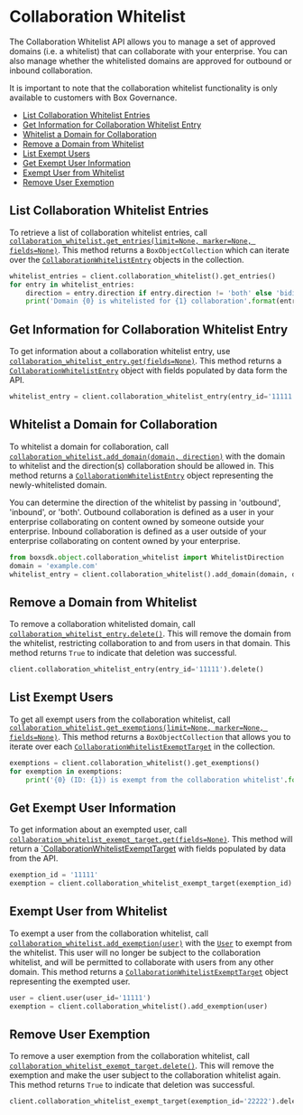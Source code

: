 Collaboration Whitelist
=======================

The Collaboration Whitelist API allows you to manage a set of approved domains (i.e. a whitelist) that can collaborate
with your enterprise. You can also manage whether the whitelisted domains are approved for outbound or inbound
collaboration.

It is important to note that the collaboration whitelist functionality is only available to customers with Box Governance.

<!-- START doctoc generated TOC please keep comment here to allow auto update -->
<!-- DON'T EDIT THIS SECTION, INSTEAD RE-RUN doctoc TO UPDATE -->


- [List Collaboration Whitelist Entries](#list-collaboration-whitelist-entries)
- [Get Information for Collaboration Whitelist Entry](#get-information-for-collaboration-whitelist-entry)
- [Whitelist a Domain for Collaboration](#whitelist-a-domain-for-collaboration)
- [Remove a Domain from Whitelist](#remove-a-domain-from-whitelist)
- [List Exempt Users](#list-exempt-users)
- [Get Exempt User Information](#get-exempt-user-information)
- [Exempt User from Whitelist](#exempt-user-from-whitelist)
- [Remove User Exemption](#remove-user-exemption)

<!-- END doctoc generated TOC please keep comment here to allow auto update -->

List Collaboration Whitelist Entries
------------------------------------

To retrieve a list of collaboration whitelist entries, call
[`collaboration_whitelist.get_entries(limit=None, marker=None, fields=None)`][get_entries].  This method returns a
`BoxObjectCollection` which can iterate over the [`CollaborationWhitelistEntry`][entry_class]
objects in the collection.

<!-- sample get_collaboration_whitelist_entries -->
```python
whitelist_entries = client.collaboration_whitelist().get_entries()
for entry in whitelist_entries:
    direction = entry.direction if entry.direction != 'both' else 'bidirectional'
    print('Domain {0} is whitelisted for {1} collaboration'.format(entry.domain, direction))
```

[get_entries]: https://box-python-sdk.readthedocs.io/en/latest/boxsdk.object.html#boxsdk.object.collaboration_whitelist.CollaborationWhitelist.get_entries
[entry_class]:  https://box-python-sdk.readthedocs.io/en/latest/boxsdk.object.html#boxsdk.object.collaboration_whitelist_entry.CollaborationWhitelistEntry

Get Information for Collaboration Whitelist Entry
-------------------------------------------------

To get information about a collaboration whitelist entry, use [`collaboration_whitelist_entry.get(fields=None)`][get].
This method returns a [`CollaborationWhitelistEntry`][entry_class] object with fields populated by data form the API.

<!-- sample get_collaboration_whitelist_entries_id -->
```python
whitelist_entry = client.collaboration_whitelist_entry(entry_id='11111').get()
```

[get]: https://box-python-sdk.readthedocs.io/en/latest/boxsdk.object.html#boxsdk.object.base_object.BaseObject.get

Whitelist a Domain for Collaboration
------------------------------------

To whitelist a domain for collaboration, call [`collaboration_whitelist.add_domain(domain, direction)`][add_domain] with
the domain to whitelist and the direction(s) collaboration should be allowed in.  This method returns a
[`CollaborationWhitelistEntry`][entry_class] object representing the newly-whitelisted domain.

You can determine the direction of the whitelist by passing in 'outbound', 'inbound', or 'both'. Outbound collaboration
is defined as a user in your enterprise collaborating on content owned by someone outside your enterprise. Inbound
collaboration is defined as a user outside of your enterprise collaborating on content owned by your enterprise.

<!-- sample post_collaboration_whitelist_entries -->
```python
from boxsdk.object.collaboration_whitelist import WhitelistDirection
domain = 'example.com'
whitelist_entry = client.collaboration_whitelist().add_domain(domain, direction=WhitelistDirection.INBOUND)
```

[add_domain]:  https://box-python-sdk.readthedocs.io/en/latest/boxsdk.object.html#boxsdk.object.collaboration_whitelist.CollaborationWhitelist.add_domain

Remove a Domain from Whitelist
------------------------------

To remove a collaboration whitelisted domain, call [`collaboration_whitelist_entry.delete()`][delete].  This will remove
the domain from the whitelist, restricting collaboration to and from users in that domain.  This method returns `True`
to indicate that deletion was successful.

<!-- sample delete_collaboration_whitelist_entries_id -->
```python
client.collaboration_whitelist_entry(entry_id='11111').delete()
```

[delete]: https://box-python-sdk.readthedocs.io/en/latest/boxsdk.object.html#boxsdk.object.base_object.BaseObject.delete

List Exempt Users
-----------------

To get all exempt users from the collaboration whitelist, call
[`collaboration_whitelist.get_exemptions(limit=None, marker=None, fields=None)`][get_exemptions].  This method returns
a `BoxObjectCollection` that allows you to iterate over each
[`CollaborationWhitelistExemptTarget`][exemption_class] in the collection.

<!-- sample get_collaboration_whitelist_excempt_targets -->
```python
exemptions = client.collaboration_whitelist().get_exemptions()
for exemption in exemptions:
    print('{0} (ID: {1}) is exempt from the collaboration whitelist'.format(exemption.user.name, exemption.user.id))
```

[get_exemptions]: https://box-python-sdk.readthedocs.io/en/latest/boxsdk.object.html#boxsdk.object.collaboration_whitelist.CollaborationWhitelist.get_exemptions
[exemption_class]: https://box-python-sdk.readthedocs.io/en/latest/boxsdk.object.html#boxsdk.object.collaboration_whitelist_exempt_target.CollaborationWhitelistExemptTarget

Get Exempt User Information
---------------------------

To get information about an exempted user, call [`collaboration_whitelist_exempt_target.get(fields=None)`][get].  This
method will return a [`CollaborationWhitelistExemptTarget][exemption_class] with fields populated by data from the API.

<!-- sample get_collaboration_whitelist_excempt_targets_id -->
```python
exemption_id = '11111'
exemption = client.collaboration_whitelist_exempt_target(exemption_id).get()
```

Exempt User from Whitelist
--------------------------

To exempt a user from the collaboration whitelist, call [`collaboration_whitelist.add_exemption(user)`][add_exemption]
with the [`User`][user_class] to exempt from the whitelist.  This user will no longer be subject to the collaboration
whitelist, and will be permitted to collaborate with users from any other domain.  This method returns a
[`CollaborationWhitelistExemptTarget`][exemption_class] object representing the exempted user.

<!-- sample post_collaboration_whitelist_excempt_targets -->
```python
user = client.user(user_id='11111')
exemption = client.collaboration_whitelist().add_exemption(user)
```

[add_exemption]: https://box-python-sdk.readthedocs.io/en/latest/boxsdk.object.html#boxsdk.object.collaboration_whitelist.CollaborationWhitelist.add_exemption
[user_class]: https://box-python-sdk.readthedocs.io/en/latest/boxsdk.object.html#boxsdk.object.user.User

Remove User Exemption
---------------------

To remove a user exemption from the collaboration whitelist, call
[`collaboration_whitelist_exempt_target.delete()`][delete].  This will remove the exemption and make the user subject to
the collaboration whitelist again.  This method returns `True` to indicate that deletion was successful.

<!-- sample delete_collaboration_whitelist_excempt_targets_id -->
```python
client.collaboration_whitelist_exempt_target(exemption_id='22222').delete()
```
